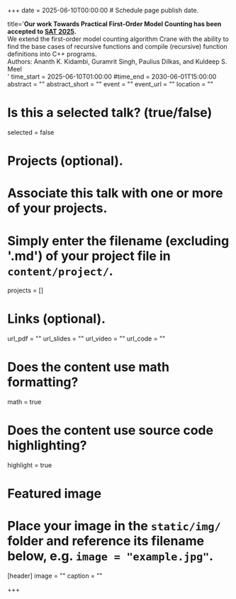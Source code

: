 +++
date = 2025-06-10T00:00:00  # Schedule page publish date.

title='<b>Our work Towards Practical First-Order Model Counting has been accepted to <a href="https://satisfiability.org/SAT25/">SAT 2025</a>.</b><br>We extend the first-order model counting algorithm Crane with the ability to find the base cases of recursive functions and compile (recursive) function definitions into C++ programs.<br>Authors: Ananth K. Kidambi, Guramrit Singh, Paulius Dilkas, and Kuldeep S. Meel<br>'
time_start = 2025-06-10T01:00:00
#time_end = 2030-06-01T15:00:00
abstract = ""
abstract_short = ""
event = ""
event_url = ""
location = ""

# Is this a selected talk? (true/false)
selected = false

# Projects (optional).
#   Associate this talk with one or more of your projects.
#   Simply enter the filename (excluding '.md') of your project file in `content/project/`.
projects = []

# Links (optional).
url_pdf = ""
url_slides = ""
url_video = ""
url_code = ""

# Does the content use math formatting?
math = true

# Does the content use source code highlighting?
highlight = true

# Featured image
# Place your image in the `static/img/` folder and reference its filename below, e.g. `image = "example.jpg"`.
[header]
image = ""
caption = ""

+++
